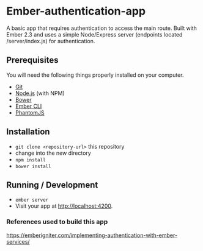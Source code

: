 # Ember-authentication-app

A basic app that requires authentication to access the main route. Built with Ember 2.3 and uses a simple Node/Express server (endpoints located /server/index.js) for authentication.

## Prerequisites

You will need the following things properly installed on your computer.

* [Git](http://git-scm.com/)
* [Node.js](http://nodejs.org/) (with NPM)
* [Bower](http://bower.io/)
* [Ember CLI](http://www.ember-cli.com/)
* [PhantomJS](http://phantomjs.org/)

## Installation

* `git clone <repository-url>` this repository
* change into the new directory
* `npm install`
* `bower install`

## Running / Development

* `ember server`
* Visit your app at [http://localhost:4200](http://localhost:4200).

### References used to build this app

https://emberigniter.com/implementing-authentication-with-ember-services/
